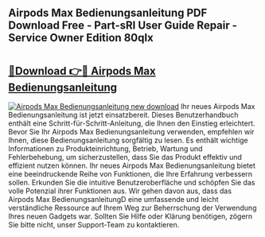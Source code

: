 ## Airpods Max Bedienungsanleitung PDF Download Free - Part-sRI User Guide Repair - Service Owner Edition 80qIx

# <h2><a href="http://df0b2o.blite.top/?on=Airpods+Max+Bedienungsanleitung">🔗Download 👉🔴 Airpods Max Bedienungsanleitung</a></h2>

[![Airpods Max Bedienungsanleitung new download](https://i.imgur.com/lujVjoI.png)](http://df0b2o.blite.top/?on=Airpods+Max+Bedienungsanleitung)
Ihr neues Airpods Max Bedienungsanleitung ist jetzt einsatzbereit. Dieses Benutzerhandbuch enthält eine Schritt-für-Schritt-Anleitung, die Ihnen den Einstieg erleichtert. Bevor Sie Ihr Airpods Max Bedienungsanleitung verwenden, empfehlen wir Ihnen, diese Bedienungsanleitung sorgfältig zu lesen. Es enthält wichtige Informationen zu Produkteinrichtung, Betrieb, Wartung und Fehlerbehebung, um sicherzustellen, dass Sie das Produkt effektiv und effizient nutzen können. Ihr neues Airpods Max Bedienungsanleitung bietet eine beeindruckende Reihe von Funktionen, die Ihre Erfahrung verbessern sollen. Erkunden Sie die intuitive Benutzeroberfläche und schöpfen Sie das volle Potenzial ihrer Funktionen aus. Wir gehen davon aus, dass das Airpods Max BedienungsanleitungD eine umfassende und leicht verständliche Ressource auf Ihrem Weg zur Beherrschung der Verwendung Ihres neuen Gadgets war. Sollten Sie Hilfe oder Klärung benötigen, zögern Sie bitte nicht, unser Support-Team zu kontaktieren.
